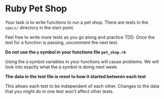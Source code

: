 # Ruby Pet Shop

Your task is to write functions to run a pet shop. There are tests in the `specs/` directory in the start point.

Feel free to write more tests as you go along and practice TDD. Once the test for a function is passing, uncomment the next test.

**Do not use the `@` symbol in your functions file `pet_shop.rb`**

Using the `@` symbol variables in your functions will cause problems. We will look into exactly what the `@` symbol is doing next week.

**The data in the test file is reset to how it started between each test**

This allows each test to be independent of each other. Changes to the data that you might do in one test won't affect other tests.
